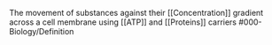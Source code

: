 The movement of substances against their [[Concentration]] gradient across a cell membrane using [[ATP]] and [[Proteins]] carriers
#000-Biology/Definition 